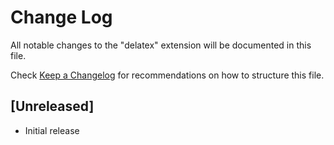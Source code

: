 # Change Log
All notable changes to the "delatex" extension will be documented in this file.

Check [Keep a Changelog](http://keepachangelog.com/) for recommendations on how to structure this file.

## [Unreleased]
- Initial release